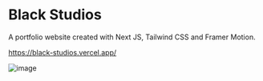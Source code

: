 # Black Studios
A portfolio website created with Next JS, Tailwind CSS and Framer Motion.

https://black-studios.vercel.app/

![image](https://github.com/PedroL22/black-studios/assets/40894497/890958c0-2ea1-4cd1-9154-dc2c4ba94224)

